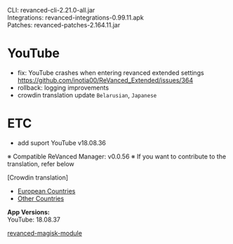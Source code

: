 CLI: revanced-cli-2.21.0-all.jar  
Integrations: revanced-integrations-0.99.11.apk  
Patches: revanced-patches-2.164.11.jar  

YouTube
==
- fix: YouTube crashes when entering revanced extended settings https://github.com/inotia00/ReVanced_Extended/issues/364
- rollback: logging improvements
- crowdin translation update
`Belarusian`, `Japanese`

ETC
==
- add suport YouTube v18.08.36

※ Compatible ReVanced Manager: v0.0.56
※ If you want to contribute to the translation, refer below

[Crowdin translation]
- [European Countries](https://crowdin.com/project/revancedextendedeu)
- [Other Countries](https://crowdin.com/project/revancedextended)
  
**App Versions:**  
YouTube: 18.08.37  

[revanced-magisk-module](https://github.com/j-hc/revanced-magisk-module)  
